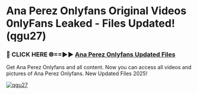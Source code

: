 # Ana Perez Onlyfans Original Videos 0nlyFans Leaked - Files Updated! (qgu27)

<h3>🔴 CLICK HERE 🌐==►► <a href="https://tinyurl.com/ehrbuxhb" rel="nofollow">Ana Perez Onlyfans Updated Files</a></h3>

Get Ana Perez Onlyfans and all content. Now you can access all videos and pictures of Ana Perez Onlyfans. New Updated Files 2025!

[![qgu27](https://i.imgur.com/lVYEuWS.gif)](https://tinyurl.com/ehrbuxhb)

